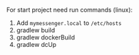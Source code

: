 For start project need run commands (linux):
1. Add `mymessenger.local` to `/etc/hosts`
2. gradlew build
3. gradlew dockerBuild
4. gradlew dcUp
